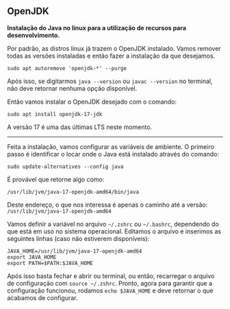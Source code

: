 ## OpenJDK

**Instalação do Java no linux para a utilização de recursos para desenvolvimento.**

Por padrão, as distros linux já trazem o OpenJDK instalado.
Vamos remover todas as versões instaladas e então fazer a instalação da que desejamos.

    sudo apt autoremove 'openjdk-*' --purge

Após isso, se digitarmos `java --version` ou `javac --version` no terminal, não deve retornar nenhuma opção disponível.

Então vamos instalar o OpenJDK desejado com o comando:

    sudo apt install openjdk-17-jdk

A versão 17 é uma das últimas LTS neste momento.

---

Feita a instalação, vamos configurar as variáveis de ambiente.
O primeiro passo é identificar o locar onde o Java está instalado através do comando:

    sudo update-alternatives --config java

É provável que retorne algo como:

    /usr/lib/jvm/java-17-openjdk-amd64/bin/java

Deste endereço, o que nos interessa é apenas o caminho até a versão: `/usr/lib/jvm/java-17-openjdk-amd64`

Vamos definir a variável no arquivo `~/.zshrc` ou `~/.bashrc`, dependendo do que está em uso no sistema operacional.
Editamos o arquivo e inserimos as seguintes linhas (caso não estiverem disponíveis):

    JAVA_HOME=/usr/lib/jvm/java-17-openjdk-amd64
    export JAVA_HOME
    export PATH=$PATH:$JAVA_HOME

Após isso basta fechar e abrir ou terminal, ou então, recarregar o arquivo de configuração com `source ~/.zshrc`.
Pronto, agora para garantir que a configuração funcionou, rodamos `echo $JAVA_HOME` e deve retornar o que acabamos de configurar.
